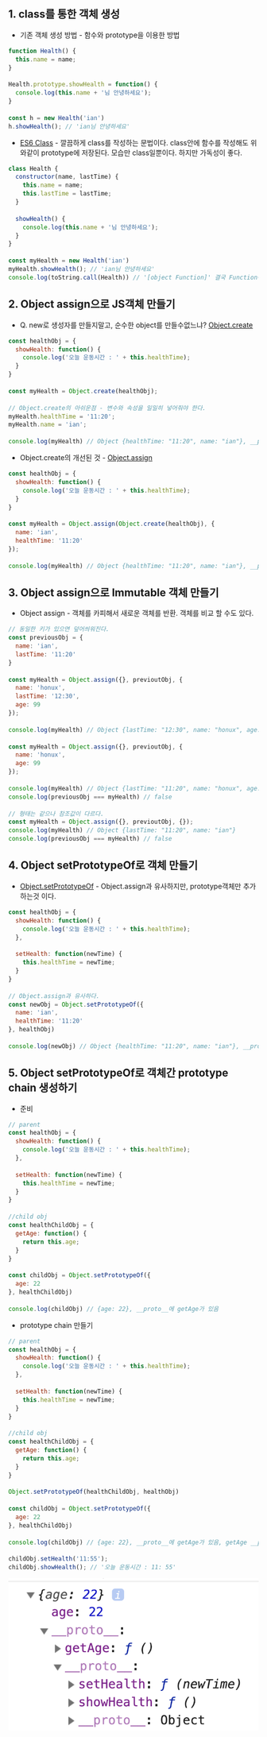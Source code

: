 ## 1. class를 통한 객체 생성

* 기존 객체 생성 방법 - 함수와 prototype을 이용한 방법 
```javascript
function Health() {
  this.name = name;
}

Health.prototype.showHealth = function() {
  console.log(this.name + '님 안녕하세요');
}

const h = new Health('ian')
h.showHealth(); // 'ian님 안녕하세요'
```

* [ES6 Class](https://developer.mozilla.org/en-US/docs/Web/JavaScript/Reference/Classes) - 깔끔하게 class를 작성하는 문법이다. class안에 함수를 작성해도 위와같이 prototype에 저장된다. 모습만 class일뿐이다. 하지만 가독성이 좋다.
```javascript
class Health {
  constructor(name, lastTime) {
    this.name = name;
    this.lastTime = lastTime;
  }

  showHealth() {
    console.log(this.name + '님 안녕하세요');
  }
}

const myHealth = new Health('ian')
myHealth.showHealth(); // 'ian님 안녕하세요'
console.log(toString.call(Health)) // '[object Function]' 결국 Function이다.
```

## 2. Object assign으로 JS객체 만들기

* Q. new로 생성자를 만들지말고, 순수한 object를 만들수없느냐? [Object.create](https://developer.mozilla.org/en-US/docs/Web/JavaScript/Reference/Global_Objects/Object/create)
```javascript
const healthObj = {
  showHealth: function() {
    console.log('오늘 운동시간 : ' + this.healthTime);
  }
}

const myHealth = Object.create(healthObj);

// Object.create의 아쉬운점 - 변수와 속성을 일일히 넣어줘야 한다.
myHealth.healthTime = '11:20';
myHealth.name = 'ian';

console.log(myHealth) // Object {healthTime: "11:20", name: "ian"}, __proto__안에는 showHealth가 있음.
```

* Object.create의 개선된 것 - [Object.assign](https://developer.mozilla.org/en-US/docs/Web/JavaScript/Reference/Global_Objects/Object/assign)

```javascript
const healthObj = {
  showHealth: function() {
    console.log('오늘 운동시간 : ' + this.healthTime);
  }
}

const myHealth = Object.assign(Object.create(healthObj), {
  name: 'ian',
  healthTime: '11:20'
});

console.log(myHealth) // Object {healthTime: "11:20", name: "ian"}, __proto__안에는 showHealth가 있음.
```


## 3. Object assign으로 Immutable 객체 만들기

* Object assign - 객체를 카피해서 새로운 객체를 반환. 객체를 비교 할 수도 있다.
```javascript
// 동일한 키가 있으면 덮어씌워진다.
const previousObj = {
  name: 'ian',
  lastTime: '11:20'
}

const myHealth = Object.assign({}, previoutObj, {
  name: 'honux',
  lastTime: '12:30',
  age: 99
});

console.log(myHealth) // Object {lastTime: "12:30", name: "honux", age: 99}

const myHealth = Object.assign({}, previoutObj, {
  name: 'honux',
  age: 99
});

console.log(myHealth) // Object {lastTime: "11:20", name: "honux", age: 99}
console.log(previousObj === myHealth) // false

// 형태는 같으나 참조값이 다르다.
const myHealth = Object.assign({}, previoutObj, {});
console.log(myHealth) // Object {lastTime: "11:20", name: "ian"}
console.log(previousObj === myHealth) // false
```


## 4. Object setPrototypeOf로 객체 만들기

* [Object.setPrototypeOf](https://developer.mozilla.org/en-US/docs/Web/JavaScript/Reference/Global_Objects/Object/setPrototypeOf) - Object.assign과 유사하지만, prototype객체만 추가하는것 이다.

```javascript
const healthObj = {
  showHealth: function() {
    console.log('오늘 운동시간 : ' + this.healthTime);
  },

  setHealth: function(newTime) {
    this.healthTime = newTime;
  }
}

// Object.assign과 유사하다.
const newObj = Object.setPrototypeOf({
  name: 'ian',
  healthTime: '11:20'
}, healthObj)

console.log(newObj) // Object {healthTime: "11:20", name: "ian"}, __proto__안에는 showHealth와 setHealth가 있음.
```


## 5. Object setPrototypeOf로 객체간 prototype chain 생성하기

* 준비
```javascript
// parent
const healthObj = {
  showHealth: function() {
    console.log('오늘 운동시간 : ' + this.healthTime);
  },

  setHealth: function(newTime) {
    this.healthTime = newTime;
  }
}

//child obj
const healthChildObj = {
  getAge: function() {
    return this.age;
  }
}

const childObj = Object.setPrototypeOf({
  age: 22
}, healthChildObj)

console.log(childObj) // {age: 22}, __proto__에 getAge가 있음
```

* prototype chain 만들기
```javascript
// parent
const healthObj = {
  showHealth: function() {
    console.log('오늘 운동시간 : ' + this.healthTime);
  },

  setHealth: function(newTime) {
    this.healthTime = newTime;
  }
}

//child obj
const healthChildObj = {
  getAge: function() {
    return this.age;
  }
}

Object.setPrototypeOf(healthChildObj, healthObj)

const childObj = Object.setPrototypeOf({
  age: 22
}, healthChildObj)

console.log(childObj) // {age: 22}, __proto__에 getAge가 있음, getAge __proto__에 setHealth, showHealth있음

childObj.setHealth('11:55');
childObj.showHealth(); // '오늘 운동시간 : 11: 55'
```
![childObj 구조](../assets/12-5.png)